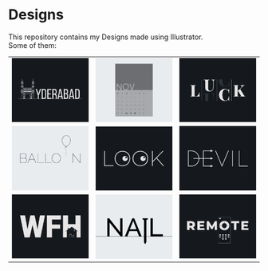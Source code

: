 # Designs
This repository contains my Designs made using Illustrator.<br>
Some of them:<br>
<table>
<tr><td><img src="./2020-12/png/20.12.2020.png"></td><td><img src="./2020-11/png/26.11.2020.png"></td><td><img src="./2020-12/png/06.12.2020.png"></td></tr>
<tr><td><img src="./2020-11/png/22.11.2020.png"></td><td><img src="./2021-01/png/16.01.2021.png"></td><td><img src="./2020-12/png/10.12.2020.png"></td></tr>
<tr><td><img src="./2021-01/png/05.01.2021.png"></td><td><img src="./2020-11/png/24.11.2020.png"></td><td><img src="./2020-12/png/08.12.2020.png"></td></tr>
</table>
